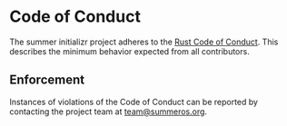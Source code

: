# Code of Conduct

The summer initializr project adheres to the [Rust Code of Conduct](https://www.rust-lang.org/policies/code-of-conduct). This describes the minimum behavior expected from all contributors.

## Enforcement

Instances of violations of the Code of Conduct can be reported by contacting the project team at [team@summeros.org](mailto:team@summeros.org).
